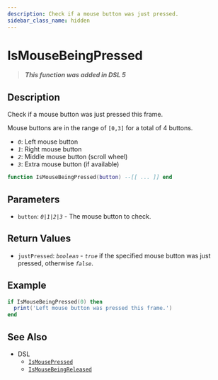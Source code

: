 ```yaml
---
description: Check if a mouse button was just pressed.
sidebar_class_name: hidden
---
```


# IsMouseBeingPressed

> **_This function was added in DSL 5_**

## Description

Check if a mouse button was just pressed this frame.

Mouse buttons are in the range of `[0,3]` for a total of 4 buttons.

- _`0`_: Left mouse button
- _`1`_: Right mouse button
- _`2`_: Middle mouse button (scroll wheel)
- _`3`_: Extra mouse button (if available)

```lua
function IsMouseBeingPressed(button) --[[ ... ]] end
```

## Parameters

- `button`: _`0|1|2|3`_ - The mouse button to check.

## Return Values

- `justPressed`: _`boolean`_ - _`true`_ if the specified mouse button was just pressed, otherwise _`false`_.

## Example

```lua
if IsMouseBeingPressed(0) then
  print('Left mouse button was pressed this frame.')
end
```

## See Also

- DSL
  - [`IsMousePressed`](./IsMousePressed)
  - [`IsMouseBeingReleased`](./IsMouseBeingReleased)
